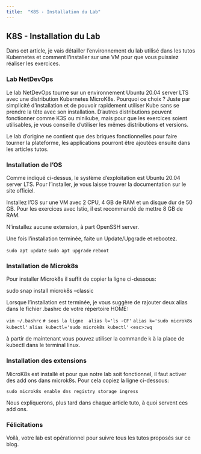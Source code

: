 ```yaml
---
title:  "K8S - Installation du Lab"
---
```


## K8S - Installation du Lab

Dans cet article, je vais détailler l’environnement du lab utilisé dans les tutos Kubernetes et comment l’installer sur une VM pour que vous puissiez réaliser les exercices.

### Lab NetDevOps
Le lab NetDevOps tourne sur un environnement Ubuntu 20.04 server LTS avec une distribution Kubernetes MicroK8s.
Pourquoi ce choix ? Juste par simplicité d’installation et de pouvoir rapidement utiliser Kube sans se prendre la tête avec son installation. D’autres distributions peuvent fonctionner comme K3S ou minikube, mais pour que les exercices soient utilisables, je vous conseille d’utiliser les mêmes distributions et versions.

Le lab d’origine ne contient que des briques fonctionnelles pour faire tourner la plateforme, les applications pourront être ajoutées ensuite dans les articles tutos.

### Installation de l’OS
Comme indiqué ci-dessus, le système d’exploitation est Ubuntu 20.04 server LTS. Pour l’installer, je vous laisse trouver la documentation sur le site officiel.

Installez l’OS sur une VM avec 2 CPU, 4 GB de RAM et un disque dur de 50 GB. Pour les exercices avec Istio, il est recommandé de mettre 8 GB de RAM.

N’installez aucune extension, à part OpenSSH server.

Une fois l’installation terminée, faite un Update/Upgrade et rebootez.

`sudo apt update`
`sudo apt upgrade`
`reboot`

### Installation de Microk8s
Pour installer Microk8s il suffit de copier la ligne ci-dessous:

sudo snap install microk8s –classic

Lorsque l’installation est terminée, je vous suggère de rajouter deux alias dans le fichier .bashrc de votre répertoire HOME:

`vim ~/.bashrc`
    `# sous la ligne  alias l='ls -CF'`
`alias k='sudo microk8s kubectl'`
`alias kubectl='sudo microk8s kubectl'`
`<esc>:wq`

à partir de maintenant vous pouvez utiliser la commande k à la place de kubectl dans le terminal linux.

### Installation des extensions
MicroK8s est installé et pour que notre lab soit fonctionnel, il faut activer des add ons dans microk8s. Pour cela copiez la ligne ci-dessous:

`sudo microk8s enable dns registry storage ingress`

Nous expliquerons, plus tard dans chaque article tuto, à quoi servent ces add ons.

### Félicitations
Voilà, votre lab est opérationnel pour suivre tous les tutos proposés sur ce blog.


